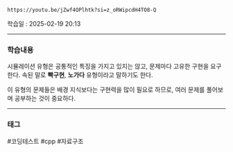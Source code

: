 ```vid
https://youtu.be/jZwf4OPlhtk?si=z_oRWipcdH4TO8-Q
```

학습일 : 2025-02-19 20:13

---
### 학습내용

시뮬레이션 유형은 공통적인 특징을 가지고 있지는 않고, 문제마다 고유한 구현을 요구한다. 속된 말로 **빡구현**, **노가다** 유형이라고 말하기도 한다.

이 유형의 문제들은 배경 지식보다는 구현력을 많이 필요로 하므로, 여러 문제를 풀어보며 공부하는 것이 중요하다.

---
### 태그
#코딩테스트 #cpp #자료구조



